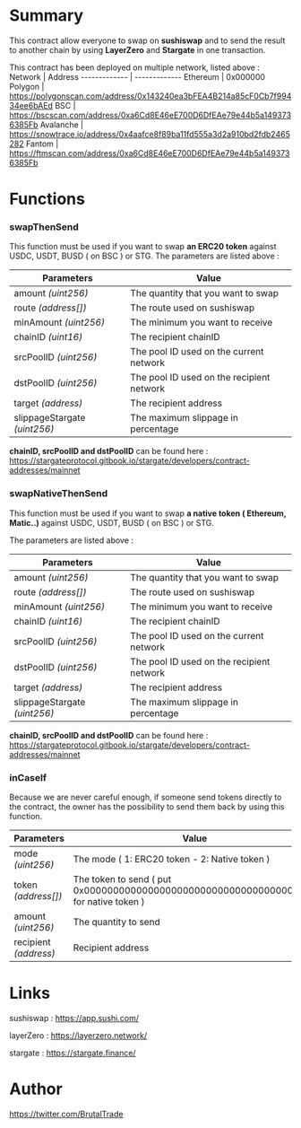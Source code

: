 # Summary

This contract allow everyone to swap on **sushiswap** and to send the result to another chain by using **LayerZero** and **Stargate** in one transaction.


This contract has been deployed on multiple network, listed above :
Network  | Address
------------- | -------------
Ethereum  | 0x000000
Polygon | https://polygonscan.com/address/0x143240ea3bFEA4B214a85cF0Cb7f99434ee6bAEd
BSC | https://bscscan.com/address/0xa6Cd8E46eE700D6DfEAe79e44b5a1493736385Fb
Avalanche | https://snowtrace.io/address/0x4aafce8f89ba11fd555a3d2a910bd2fdb2465282
Fantom | https://ftmscan.com/address/0xa6Cd8E46eE700D6DfEAe79e44b5a1493736385Fb

# Functions 

### swapThenSend

This function must be used if you want to swap **an ERC20 token** against USDC, USDT, BUSD ( on BSC ) or STG.
The parameters are listed above : 

Parameters | Value
------------- | -------------
amount *(uint256)* | The quantity that you want to swap
route  *(address[])* | The route used on sushiswap 
minAmount *(uint256)* | The minimum you want to receive
chainID *(uint16)* | The recipient chainID 
srcPoolID *(uint256)* | The pool ID used on the current network
dstPoolID *(uint256)* | The pool ID used on the recipient network
target *(address)* | The recipient address
slippageStargate *(uint256)* | The maximum slippage in percentage 


**chainID, srcPoolID and dstPoolID** can be found here : https://stargateprotocol.gitbook.io/stargate/developers/contract-addresses/mainnet

### swapNativeThenSend

This function must be used if you want to swap **a native token ( Ethereum, Matic..)** against USDC, USDT, BUSD ( on BSC ) or STG.

The parameters are listed above : 

Parameters | Value
------------- | -------------
amount *(uint256)* | The quantity that you want to swap
route  *(address[])* | The route used on sushiswap 
minAmount *(uint256)* | The minimum you want to receive
chainID *(uint16)* | The recipient chainID 
srcPoolID *(uint256)* | The pool ID used on the current network
dstPoolID *(uint256)* | The pool ID used on the recipient network
target *(address)* | The recipient address
slippageStargate *(uint256)* | The maximum slippage in percentage 


**chainID, srcPoolID and dstPoolID** can be found here : https://stargateprotocol.gitbook.io/stargate/developers/contract-addresses/mainnet

### inCaseIf

Because we are never careful enough, if someone send tokens directly to the contract, the owner has the possibility to send them back by using this function.

Parameters | Value
------------- | -------------
mode *(uint256)* | The mode ( 1: ERC20 token - 2: Native token )
token  *(address[])* | The token to send ( put 0x0000000000000000000000000000000000000001 for native token )
amount *(uint256)* | The quantity to send
recipient *(address)* | Recipient address

# Links

sushiswap : https://app.sushi.com/

layerZero : https://layerzero.network/

stargate : https://stargate.finance/

# Author

https://twitter.com/BrutalTrade
